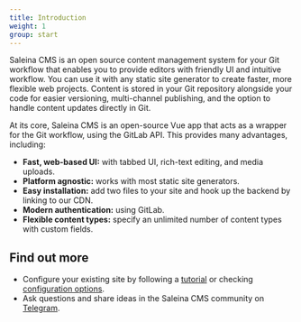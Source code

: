 ```yaml
---
title: Introduction
weight: 1
group: start
---
```


Saleina CMS is an open source content management system for your Git workflow that enables you to provide editors with friendly UI and intuitive workflow. You can use it with any static site generator to create faster, more flexible web projects. Content is stored in your Git repository alongside your code for easier versioning, multi-channel publishing, and the option to handle content updates directly in Git.

At its core, Saleina CMS is an open-source Vue app that acts as a wrapper for the Git workflow, using the GitLab API. This provides many advantages, including:

* **Fast, web-based UI:** with tabbed UI, rich-text editing, and media uploads.
* **Platform agnostic:** works with most static site generators.
* **Easy installation:** add two files to your site and hook up the backend by linking to our CDN.
* **Modern authentication:** using GitLab.
* **Flexible content types:** specify an unlimited number of content types with custom fields.

## Find out more

- Configure your existing site by following a [tutorial](/docs/add-to-your-site/) or checking [configuration options](/docs/configuration-options).
- Ask questions and share ideas in the Saleina CMS community on [Telegram](tg://resolve?domain=saleinacmsdiscussions).
